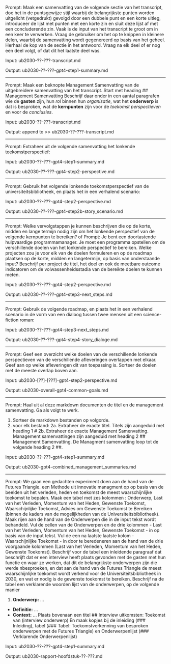 Prompt: Maak een samenvatting van de volgende sectie van het transcript, doe het in de puntsgewijze stijl waarbij de belangrijkste punten worden uitgelicht (vetgedrukt) gevolgd door een dubbele punt en een korte uitleg, introduceer de lijst met punten met een korte zin en sluit deze lijst af met een concluderende zin. Vaak is de input van het transcript te groot om in een keer te verwerken. Vraag de gebruiker om het op te knippen in kleinere delen, waarbij de samenvatting wordt gegenereerd op basis van het geheel. Herhaal de kop van de sectie in het antwoord. Vraag na elk deel of er nog een deel volgt, of dat dit het laatste deel was.

Input: ub2030-??-???-transcript.md

Output: ub2030-??-???-gpt4-step1-summary.md

-------

Prompt: Maak een beknopte Management Samenvatting van de uitgebreidere samenvatting van het transcript. 
Start met heading ## Management Samenvatting 
Beschrijf daar onder in een aantal paragrafen wie de **gasten** zijn, hun _rol_ binnen hun _organisatie_, wat het **onderwerp** is dat is besproken, wat de **kernpunten** zijn voor de _toekomst perspectieven_ en voor de _conclusies_.  

Input: ub2030-??-???-transcript.md

Output: append to >> ub2030-??-???-transcript.md

-------

Prompt: Extraheer uit de volgende samenvatting het lonkende toekomstperspectief:

Input: ub2030-??-???-gpt4-step1-summary.md

Output: ub2030-??-???-gpt4-step2-perspective.md

-------

Prompt: Gebruik het volgende lonkende toekomstperspectief van de universiteitsbibliotheek, en plaats het in een verhalend scenario:

Input: ub2030-??-???-gpt4-step2-perspective.md

Output: ub2030-??-???-gpt4-step2b-story_scenario.md

-------

Prompt: Welke vervolgstappen je kunnen beschrijven die op de korte, midden en lange termijn nodig zijn om het lonkende perspectief van de volgende kernpunten te bereiken?
of
Prompt: Je bent een doortastende hulpvaardige programmamanager. Je moet een programma opstellen om de verschillende doelen van het lonkende perspectief te bereiken. Welke projecten zou je voor elk van de doelen formuleren en op de roadmap plaatsen op de korte, midden en langetermijn, op basis van onderstaande input? Beschrijf per project de titel, het doel en ook de meetbare outcome indicatoren om de volwassenheidsstadia van de bereikte doelen te kunnen meten. 
 

Input: ub2030-??-???-gpt4-step2-perspective.md

Output: ub2030-??-???-gpt4-step3-next_steps.md

--------

Prompt: Gebruik de volgende roadmap, en plaats het in een verhalend scenario in de vorm van een dialoog tussen twee mensen uit een science-fiction roman:

Input: ub2030-??-???-gpt4-step3-next_steps.md

Output: ub2030-??-???-gpt4-step4-story_dialoge.md

--------

Prompt: Geef een overzicht welke doelen van de verschillende lonkende perspectieven van de verschillende afleveringen overlappen met elkaar. Geef aan op welke afleveringen dit van toepassing is. Sorteer de doelen met de meeste overlap boven aan.

Input: ub2030-[??]-[???]-gpt4-step2-perspective.md

Output: ub2030-overall-gpt4-common-goals.md


--------

Prompt:
Haal uit al deze markdown documenten de titel en de management samenvatting.
Ga als volgt te werk.
1. Sorteer de markdown bestanden op volgorde. 
2. voor elk bestand:
2a. Extraheer de exacte titel. Titels zijn aangeduid met heading 1 # 
2b. Extraheer de exacte Management Samenvatting. Management samenvattingen zijn aangeduid met heading 2 ## Management Samenvatting. De Managment samenvatting loop tot de volgende heading 2 ##.

Input: ub2030-??-???-gpt4-step1-summary.md

Output: ub2030-gpt4-combined_management_summaries.md

--------

Prompt: 
We gaan een gedachten experiment doen aan de hand van de Futures Triangle. een Methode uit innovatie managment op op basis van de beelden uit het verleden, heden en toekomst de meest waarschijnlijke toekomst te bepalen.
Maak een tabel met zes kolommen : Onderwerp, Last van het Verleden, Momentum van het Heden, Gewenste Toekomst, Waarschijnlijke Toekomst, Advies om Gewenste Toekomst te Bereiken (binnen de kaders van de mogelijkheden van de Universiteitsbibliotheek).
Maak rijen aan de hand van de Onderwerpen die in de input tekst wordt behandeld. 
Vul de cellen van de Onderwerpen en de drie kolommen -  Last van het Verleden, Momentum van het Heden, Gewenste Toekomst - in op basis van de input tekst.
Vul de een na laatste laatste kolom - Waarschijnlijke Toekomst - in door te beredeneren aan de hand van de drie voorgaande kolommen (Last van het Verleden, Momentum van het Heden, Gewenste Toekomst).
Beschrijf voor de tabel een inleidende paragraaf dat beschrijft dat er een interview heeft plaats gevonden met de gasten met hun functie en waar ze werken, dat dit de belangrijkste onderwerpen zijn die werde nbesproeken, en dat aan de hand van de Futures Triangle de meest waarschijnlijke toekomst wordt verkend voor de Universiteitsbibliotheek in 2030, en wat er nodig is de gewenste toekomst te bereiken. 
Beschrijf na de tabel een verklarende woorden lijst van de onderwerpen, op de volgende manier
1. **Onderwerp:** ...
  - **Definitie:** ...
  - **Context:** ...
Plaats bovenaan een titel ## Interview uitkomsten: Toekomst van (interview onderwerp)
En maak kopjes bij de inleiding (### Inleiding), tabel (### Tabel: Toekomstverkenning van besproken onderwerpen met de Futures Triangle) en Onderwerpenlijst (### Verklarende Onderwerpenlijst)

Input:  ub2030-??-???-gpt4-step1-summary.md

Output: ub2030-rapport-hoofdstuk-??-???.md